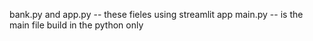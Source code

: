 bank.py and app.py -- these fieles using streamlit app
main.py -- is the main file build in the python only 
